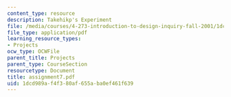 ```yaml
---
content_type: resource
description: Takehikp's Experiment
file: /media/courses/4-273-introduction-to-design-inquiry-fall-2001/1dcd989af4f380af655aba0ef461f639_assignment7.pdf
file_type: application/pdf
learning_resource_types:
- Projects
ocw_type: OCWFile
parent_title: Projects
parent_type: CourseSection
resourcetype: Document
title: assignment7.pdf
uid: 1dcd989a-f4f3-80af-655a-ba0ef461f639
---
```

